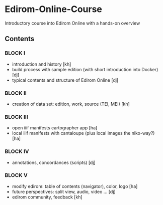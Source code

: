 # Edirom-Online-Course
Introductory course into Edirom Online with a hands-on overview

## Contents

### BLOCK I

- introduction and history [kh]
- build process with sample edition (with short introduction into Docker) [dj]
- typical contents and structure of Edirom Online [dj]

### BLOCK II

- creation of data set: edition, work, source (TEI, MEI) [kh]

### BLOCK III

- open iiif manifests cartographer app [ha]
- local iiif manifests with cantaloupe (plus local images the niko-way?) [ha]

### BLOCK IV

- annotations, concordances (scripts) [dj]

### BLOCK V

- modify edirom: table of contents (navigator), color, logo [ha]
- future perspectives: split view, audio, video ... [dj]
- edirom community, feedback [kh]
